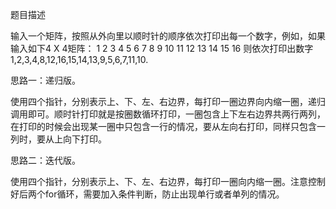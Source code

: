 题目描述

输入一个矩阵，按照从外向里以顺时针的顺序依次打印出每一个数字，例如，如果输入如下4 X 4矩阵： 1 2 3 4 5 6 7 8 9 10 11 12 13 14 15 16 则依次打印出数字1,2,3,4,8,12,16,15,14,13,9,5,6,7,11,10.

思路一：递归版。

使用四个指针，分别表示上、下、左、右边界，每打印一圈边界向内缩一圈，递归调用即可。顺时针打印就是按圈数循环打印，一圈包含上下左右边界共两行两列，在打印的时候会出现某一圈中只包含一行的情况，要从左向右打印，同样只包含一列时，要从上向下打印。

思路二：迭代版。

使用四个指针，分别表示上、下、左、右边界，每打印一圈向内缩一圈。注意控制好后两个for循环，需要加入条件判断，防止出现单行或者单列的情况。
